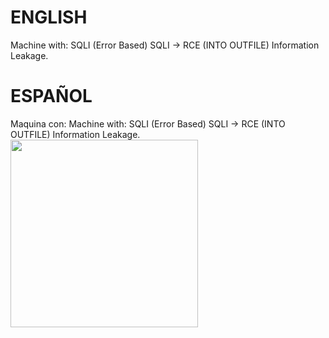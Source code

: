 # ENGLISH
Machine with:
SQLI (Error Based)
SQLI -> RCE (INTO OUTFILE)
Information Leakage.
# ESPAÑOL
Maquina con:
Machine with:
SQLI (Error Based)
SQLI -> RCE (INTO OUTFILE)
Information Leakage.
<br/>
<a href="#"><img src="https://external-content.duckduckgo.com/iu/?u=https%3A%2F%2Fassets.materialup.com%2Fuploads%2F8fd70816-2ba8-4f0e-89da-d0d6aa2dcb16%2Fpreview.gif&f=1&nofb=1" width="300"/></a>
